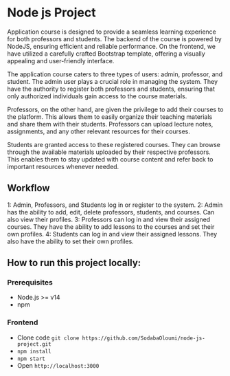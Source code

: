 # Node js Project

Application course is designed to provide a seamless learning experience for both professors and students. The backend of the course is powered by NodeJS, ensuring efficient and reliable performance. On the frontend, we have utilized a carefully crafted Bootstrap template, offering a visually appealing and user-friendly interface.

The application course caters to three types of users: admin, professor, and student. The admin user plays a crucial role in managing the system. They have the authority to register both professors and students, ensuring that only authorized individuals gain access to the course materials.

Professors, on the other hand, are given the privilege to add their courses to the platform. This allows them to easily organize their teaching materials and share them with their students. Professors can upload lecture notes, assignments, and any other relevant resources for their courses.

Students are granted access to these registered courses. They can browse through the available materials uploaded by their respective professors. This enables them to stay updated with course content and refer back to important resources whenever needed.

##  Workflow
1: Admin, Professors, and Students log in or register to the system.
2: Admin has the ability to add, edit, delete professors, students, and courses. Can also view their profiles.
3: Professors can log in and view their assigned courses. They have the ability to add lessons to the courses and set their own profiles.
4: Students can log in and view their assigned lessons. They also have the ability to set their own profiles.


## How to run this project locally:

### Prerequisites
- Node.js >= v14
- npm

### Frontend
- Clone code 
 ``
git clone https://github.com/SodabaOloumi/node-js-project.git
``
- `npm install`
- `npm start`
- Open `http://localhost:3000` 



